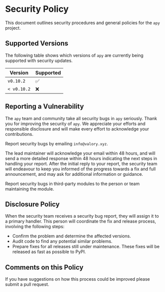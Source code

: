 # Security Policy

This document outlines security procedures and general policies for the `apy` project.

## Supported Versions

The following table shows which versions of `apy` are currently being supported with security updates.

| Version           | Supported          |
|-------------------|--------------------|
| `v0.10.2`   | :white_check_mark: |
| `< v0.10.2` | :x:                |

## Reporting a Vulnerability

The `apy` team and community take all security bugs in `apy` seriously. Thank you for improving the security of `apy`. We appreciate your efforts and responsible disclosure and will make every effort to acknowledge your contributions.

Report security bugs by emailing `info@valory.xyz`.

The lead maintainer will acknowledge your email within 48 hours, and will send a more detailed response within 48 hours indicating the next steps in handling your report. After the initial reply to your report, the security team will endeavour to keep you informed of the progress towards a fix and full announcement, and may ask for additional information or guidance.

Report security bugs in third-party modules to the person or team maintaining the module.

## Disclosure Policy

When the security team receives a security bug report, they will assign it to a primary handler. This person will coordinate the fix and release process, involving the following steps:

- Confirm the problem and determine the affected versions.
- Audit code to find any potential similar problems.
- Prepare fixes for all releases still under maintenance. These fixes will be released as fast as possible to PyPI.

## Comments on this Policy

If you have suggestions on how this process could be improved please submit a pull request.
